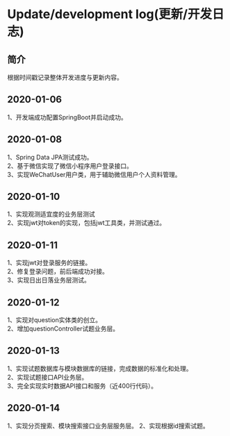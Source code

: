 # Update/development log(更新/开发日志)

## 简介

根据时间戳记录整体开发进度与更新内容。
## 2020-01-06
1、开发端成功配置SpringBoot并启动成功。
## 2020-01-08
1、Spring Data JPA测试成功。  
2、基于微信实现了微信小程序用户登录接口。  
3、实现WeChatUser用户类，用于辅助微信用户个人资料管理。
## 2020-01-10
1、实现观测适宜度的业务层测试  
2、实现jwt对token的实现，包括jwt工具类，并测试通过。
## 2020-01-11
1、实现jwt对登录服务的链接。  
2、修复登录问题，前后端成功对接。  
3、实现日出日落业务层测试。  
## 2020-01-12
1、实现对question实体类的创立。  
2、增加questionController试题业务层。  

## 2020-01-13
1、实现试题数据库与模块数据库的链接，完成数据的标准化和处理。  
2、实现试题接口API业务层。  
3、完全实现实时数据API接口和服务（近400行代码）。

## 2020-01-14
1、实现分页搜索、模块搜索接口业务层服务层。
2、实现根据id搜索试题。